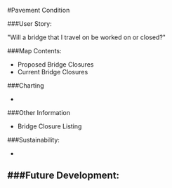 #Pavement Condition

###User Story:  

"Will a bridge that I travel on be worked on or closed?"

###Map Contents: 
	
- Proposed Bridge Closures
- Current Bridge Closures

###Charting

-   

###Other Information

- Bridge Closure Listing

###Sustainability:
	
- 

###Future Development:
- 
